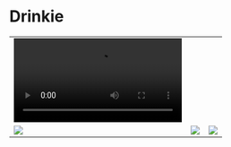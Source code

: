 # Drinkie

<table>
<tbody>
<tr>
<td><video src="https://github.com/user-attachments/assets/b52e363c-69fe-4908-ac2d-b31bc576c8da"></td>
</tr>
<tr>
<td><img src="https://github.com/user-attachments/assets/02efaffb-272b-4620-a18c-4480aded7371"></td>
<td><img src="https://github.com/user-attachments/assets/d4276634-afe5-4a3c-9e42-a1ffeebcfb3f"></td>
<td><img src="https://github.com/user-attachments/assets/c8f05536-f7b4-473a-8276-8ff1b11991f1"></td>
</tr>
</tbody>
</table>
